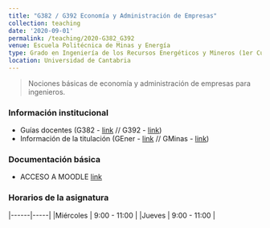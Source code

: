 ```yaml
---
title: "G382 / G392 Economía y Administración de Empresas"
collection: teaching
date: '2020-09-01'
permalink: /teaching/2020-G382_G392
venue: Escuela Politécnica de Minas y Energía
type: Grado en Ingeniería de los Recursos Energéticos y Mineros (1er Curso)
location: Universidad de Cantabria
---
```


> Nociones básicas de economía y administración de empresas para ingenieros.

### Información institucional

* Guías docentes (G382 - [link](https://web.unican.es/estudios/Documents/Guias/2020/es/G382.pdf) // G392 - [link](https://web.unican.es/estudios/Documents/Guias/2020/es/G392.pdf))
* Información de la titulación (GEner - [link](https://web.unican.es/centros/minas/estudios/detalle-estudio?p=101) // GMinas - [link](https://web.unican.es/centros/minas/estudios/detalle-estudio?p=102))


### Documentación básica

* ACCESO A MOODLE [link](https://moodle.unican.es/course/view.php?id=6261)


### Horarios de la asignatura

|------|-----|
|Miércoles | 9:00 - 11:00 |
|Jueves    | 9:00 - 11:00 |
